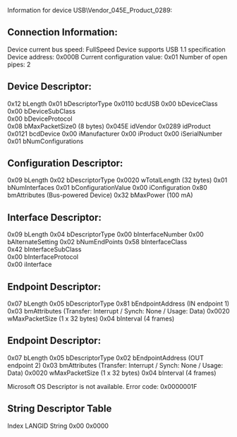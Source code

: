 Information for device USB\Vendor_045E_Product_0289:

Connection Information:
------------------------------
Device current bus speed: FullSpeed
Device supports USB 1.1 specification
Device address: 0x000B
Current configuration value: 0x01
Number of open pipes: 2

Device Descriptor:
------------------------------
0x12	bLength
0x01	bDescriptorType
0x0110	bcdUSB
0x00	bDeviceClass      
0x00	bDeviceSubClass   
0x00	bDeviceProtocol   
0x08	bMaxPacketSize0   (8 bytes)
0x045E	idVendor
0x0289	idProduct
0x0121	bcdDevice
0x00	iManufacturer
0x00	iProduct
0x00	iSerialNumber
0x01	bNumConfigurations

Configuration Descriptor:
------------------------------
0x09	bLength
0x02	bDescriptorType
0x0020	wTotalLength   (32 bytes)
0x01	bNumInterfaces
0x01	bConfigurationValue
0x00	iConfiguration
0x80	bmAttributes   (Bus-powered Device)
0x32	bMaxPower      (100 mA)

Interface Descriptor:
------------------------------
0x09	bLength
0x04	bDescriptorType
0x00	bInterfaceNumber
0x00	bAlternateSetting
0x02	bNumEndPoints
0x58	bInterfaceClass      
0x42	bInterfaceSubClass   
0x00	bInterfaceProtocol   
0x00	iInterface

Endpoint Descriptor:
------------------------------
0x07	bLength
0x05	bDescriptorType
0x81	bEndpointAddress  (IN endpoint 1)
0x03	bmAttributes      (Transfer: Interrupt / Synch: None / Usage: Data)
0x0020	wMaxPacketSize    (1 x 32 bytes)
0x04	bInterval         (4 frames)

Endpoint Descriptor:
------------------------------
0x07	bLength
0x05	bDescriptorType
0x02	bEndpointAddress  (OUT endpoint 2)
0x03	bmAttributes      (Transfer: Interrupt / Synch: None / Usage: Data)
0x0020	wMaxPacketSize    (1 x 32 bytes)
0x04	bInterval         (4 frames)

Microsoft OS Descriptor is not available. Error code: 0x0000001F

String Descriptor Table
--------------------------------
Index  LANGID  String
0x00   0x0000  
